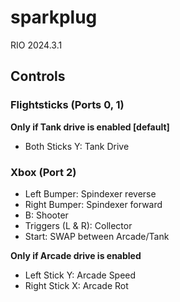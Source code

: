 # sparkplug

RIO 2024.3.1

## Controls
### Flightsticks (Ports 0, 1)
**Only if Tank drive is enabled [default]**
- Both Sticks Y: Tank Drive

### Xbox (Port 2)
- Left Bumper: Spindexer reverse
- Right Bumper: Spindexer forward
- B: Shooter
- Triggers (L & R): Collector
- Start: SWAP between Arcade/Tank

**Only if Arcade drive is enabled**
- Left Stick Y: Arcade Speed
- Right Stick X: Arcade Rot 